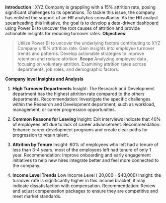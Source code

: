 **Introduction** :
XYZ Company is grappling with a 15% attrition rate, posing significant challenges to its operations. To tackle this issue, the company has enlisted the support of an HR analytics consultancy. As the HR analyst spearheading this initiative, the goal is to develop a data-driven dashboard using Power BI to uncover the root causes of attrition and provide actionable insights for reducing turnover rates.
**Objectives**:
> Utilize Power BI to uncover the underlying factors contributing to XYZ Company's 15% attrition rate.
> Gain insights into employee turnover trends and patterns.
> Develop actionable strategies to improve retention and reduce attrition.
 **Scope**
>  Analyzing employee data , focusing on voluntary attrition.
> Examining attrition rates across departments, job roles, and demographic factors.

**Company level**
**Insights and Analysis**
1. **High Turnover Departments**
Insight: The Research and Development department has the highest attrition rate  compared to the others departments. 
Recommendation: Investigate the specific challenges within the Research and Development department, such as workload, management, or career progression opportunities.

2. **Common Reasons for Leaving**
Insight: Exit interviews indicate that 40% of employees left due to lack of career advancement.
Recommendation: Enhance career development programs and create clear paths for progression to retain talent.

3. **Attrition by Tenure**
Insight: 60% of employees who left had a tenure of less than 3-4 years, most of the employees left had tenure of only 1 year.
Recommendation: Improve onboarding and early engagement initiatives to help new hires integrate better and feel more connected to the company.

4. **Income Level Trends**
Low Income Level ( 20,000 - $40,000)
Insight:  the turnover rate is significantly higher in this income bracket, it may indicate dissatisfaction with compensation.
Recommendation: Review and adjust compensation packages to ensure they are competitive and meet market standards.





